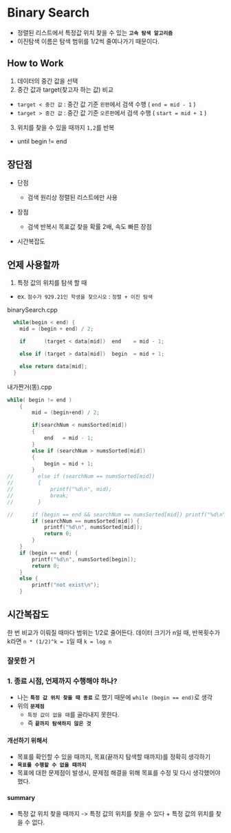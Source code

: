 # Binary Search

- 정렬된 리스트에서 특정값 위치 찾을 수 있는 **`고속 탐색 알고리즘`**
- 이진탐색 이름은 탐색 범위를 1/2씩 줄여나가기 때문이다.

## How to Work
1. 데이터의 중간 값을 선택
2. 중간 값과 target(찾고자 하는 값) 비교
  - `target < 중간 값` : 중간 값 기준 `왼편`에서 검색 수행 ( `end = mid - 1` )
  - `target > 중간 값` : 중간 값 기준 `오른편`에서 검색 수행 ( `start = mid + 1` )
3. 위치를 찾을 수 있을 때까지 `1,2`를 반복
  - until begin != end

## 장단점
- 단점
  - 검색 원리상 정렬된 리스트에만 사용
- 장점
  - 검색 반복시 목표값 찾을 확률 2배, 속도 빠른 장점

- 시간복잡도

## 언제 사용할까
1. 특정 값의 위치를 탐색 할 때
  - ex. `점수가 929.21인 학생을 찾으시오` : `정렬 + 이진 탐색`

binarySearch.cpp
```C
  while(begin < end) {
    mid = (begin + end) / 2;

    if      (target < data[mid])  end    = mid - 1;

    else if (target > data[mid])  begin  = mid + 1;

    else return data[mid];
  }

```

내가짠거(똥).cpp
```C
while( begin != end )
    {
        mid = (begin+end) / 2;

        if(searchNum < numsSorted[mid])
        {
            end   = mid - 1;
        }
        else if (searchNum > numsSorted[mid])
        {
            begin = mid + 1;
        }
//        else if (searchNum == numsSorted[mid])
//        {
//            printf("%d\n", mid);
//            break;
//        }

//      if (begin == end && searchNum == numsSorted[mid]) printf("%d\n", mid);
        if (searchNum == numsSorted[mid]) {
            printf("%d\n", numsSorted[mid]);
            return 0;
        }
    }
    if (begin == end) {
        printf("%d\n", numsSorted[begin]);
        return 0;
    }
    else {
        printf("not exist\n");
    }
```
## 시간복잡도
한 번 비교가 이뤄질 때마다 범위는 1/2로 줄어든다. 데이터 크기가 n일 때, 반복횟수가 k라면 `n * (1/2)^k = 1`일 때 `k = log n`

### 잘못한 거

### 1. 종료 시점, 언제까지 수행해야 하나?
  - 나는 **`특정 값 위치 찾을 때 종료`** 로 했기 때문에 `while (begin == end)`로 생각
  - 위의 **`문제점`**
    - `특정 값이 없을 때`를 골라내지 못한다.
    - 즉 **`끝까지 탐색하지 않은 것`**

#### 개선하기 위해서
  - 목표를 확인할 수 있을 때까지, 목표(끝까지 탐색할 때까지)를 정확히 생각하기
  - **`목표를 수행할 수 없을 때까지`**
  - 목표에 대한 문제점이 발생시, 문제점 해결을 위해 목표를 수정 및 다시 생각했어야 했다.

#### summary
  - 특정 값 위치 찾을 때까지 -> 특정 값의 위치를 찾을 수 있다 + 특정 값의 위치를 찾을 수 없다.
